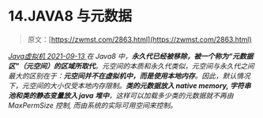 <!--yml
category: 未分类
date: 0001-01-01 00:00:00
--->

# 14.JAVA8 与元数据

> 原文：[https://zwmst.com/2863.html](https://zwmst.com/2863.html)

   [ *Java虚拟机* ](https://zwmst.com/java%e8%99%9a%e6%8b%9f%e6%9c%ba)*[ <time datetime="2021-09-13T23:45:17+08:00"> 2021-09-13 </time> ](https://zwmst.com/2863.html)  在 Java8 中，**永久代已经被移除，被一个称为“元数据区”（元空间）的区域所取代**。元空间的本质和永久代类似，元空间与永久代之间最大的区别在于：**元空间并不在虚拟机中，而是使用本地内存**。因此，默认情况下，元空间的大小仅受本地内存限制。**类的元数据放入 native memory, 字符串池和类的静态变量放入 java 堆中**，这样可以加载多少类的元数据就不再由MaxPermSize 控制, 而由系统的实际可用空间来控制。*